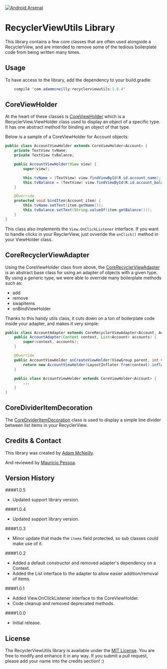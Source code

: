 [![Android Arsenal](https://img.shields.io/badge/Android%20Arsenal-RecyclerViewUtils-green.svg?style=true)](https://android-arsenal.com/details/1/3979)

RecyclerViewUtils Library
=============

This library contains a few core classes that are often used alongside a RecyclerView, and are intended to remove some of the tedious boilerplate code from being written many times.

Usage
-----

To have access to the library, add the dependency to your build.gradle:

```java
	compile 'com.adammcneilly:recyclerviewutils:1.0.4'
```


CoreViewHolder
--------------

At the heart of these classes is [CoreViewHolder](https://github.com/AdamMc331/RecyclerViewUtils/blob/master/lib/src/main/java/com/adammcneilly/recyclerviewutils/CoreViewHolder.java) which is a RecyclerView.ViewHolder class used to display an object of a specific type. It has one abstract method for binding an object of that type.

Below is a sample of a CoreViewHolder for Account objects:

```java
public class AccountViewHolder extends CoreViewHolder<Account> {
    private TextView tvName;
    private TextView tvBalance;

    public AccountViewHolder(View view) {
        super(view);

        this.tvName = (TextView) view.findViewById(R.id.account_name);
        this.tvBalance = (TextView) view.findViewById(R.id.account_balance);
    }

    @Override
    protected void bindItem(Account item) {
        this.tvName.setText(item.getName());
        this.tvBalance.setText(String.valueOf(item.getBalance()));
    }
}
```

This class also implements the `View.OnClickListener` interface. If you want to handle clicks in your ReyclerView, just ovveride the `onClick()` method in your ViewHolder class.

CoreRecyclerViewAdapter
-----------------------

Using the CoreViewHolder class from above, the [CoreRecyclerViewAdapter](https://github.com/AdamMc331/RecyclerViewUtils/blob/master/lib/src/main/java/com/adammcneilly/recyclerviewutils/CoreRecyclerViewAdapter.java) is an abstract base class for using an adapter of objects with a given type. By using a generic type, we were able to override many boilerplate methods such as:

 * add
 * remove
 * swapItems
 * onBindViewHolder

Thanks to this handy utils class, it cuts down on a ton of boilerplate code inside your adapter, and makes it very simple:

```java
public class AccountAdapter extends CoreRecyclerViewAdapter<Account, AccountAdapter.AccountViewHolder>{
    public AccountAdapter(Context context, List<Account> accounts) {
        super(context, accounts);
    }

    @Override
    public AccountViewHolder onCreateViewHolder(ViewGroup parent, int viewType) {
        return new AccountViewHolder(LayoutInflater.from(context).inflate(R.layout.list_item_account, parent, false));
    }

    public class AccountViewHolder extends CoreViewHolder<Account> {
        ...
    }
}
```

CoreDividerItemDecoration
-------------------------

The [CoreDividerItemDecoration](https://github.com/AdamMc331/RecyclerViewUtils/blob/master/lib/src/main/java/com/adammcneilly/recyclerviewutils/CoreDividerItemDecoration.java) class is used to display a simple line divider between list items in your RecyclerView.

Credits & Contact
-----------------

This library was created by [Adam McNeilly](http://adammcneilly.com).

And reviewed by [Maurício Pessoa](https://github.com/Mauker1).

Version History
---------------

####1.0.5
 - Updated support library version.

####1.0.4
 - Updated support library version.

####1.0.3
 - Minor update that made the `items` field protected, so sub classes could make use of it.

####1.0.2
 - Added a default constructor and removed adapter's dependency on a Context.
 - Added the List interface to the adapter to allow easier addition/removal of items.

####1.0.1
 - Added View.OnClickListener interface to the CoreViewHolder.
 - Code cleanup and removed deprecated methods.

####1.0.0
 - Initial release.

License
-------

The RecyclerViewUtils library is available under the [MIT License](https://opensource.org/licenses/MIT). You are free to modify and enhance it in any way. If you submit a pull request, please add your name into the credits section! :)
